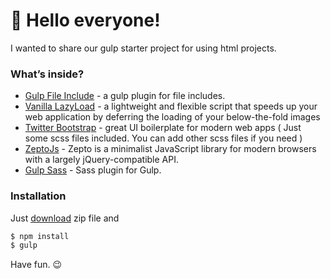 # :wave: Hello everyone!

I wanted to share our gulp starter project for using html projects. 

### What’s inside?
* [Gulp File Include] - a gulp plugin for file includes. 
* [Vanilla LazyLoad] - a lightweight and flexible script that speeds up your web application by deferring the loading of your below-the-fold images
* [Twitter Bootstrap] - great UI boilerplate for modern web apps  ( Just some scss files included. You can add other scss files if you need  )
* [ZeptoJs] - Zepto is a minimalist JavaScript library for modern browsers with a largely jQuery-compatible API.
* [Gulp Sass] - Sass plugin for Gulp.


### Installation

Just [download](http://github.com/yavuzyolbir/gulp-starter/archive/master.zip) zip file and

```sh
$ npm install
$ gulp
```

Have fun. :wink:


[//]: # (These are reference links used in the body of this note and get stripped out when the markdown processor does its job. There is no need to format nicely because it shouldn't be seen. Thanks SO - http://stackoverflow.com/questions/4823468/store-comments-in-markdown-syntax)


   [Gulp File Include]: <https://github.com/haoxins/gulp-file-include#readme>
   [Vanilla LazyLoad]: <https://github.com/verlok/vanilla-lazyload>
   [Twitter Bootstrap]: <https://github.com/twbs>
   [ZeptoJS]: <https://github.com/madrobby/zepto>
   [Gulp Sass]: <https://github.com/dlmanning/gulp-sass>
